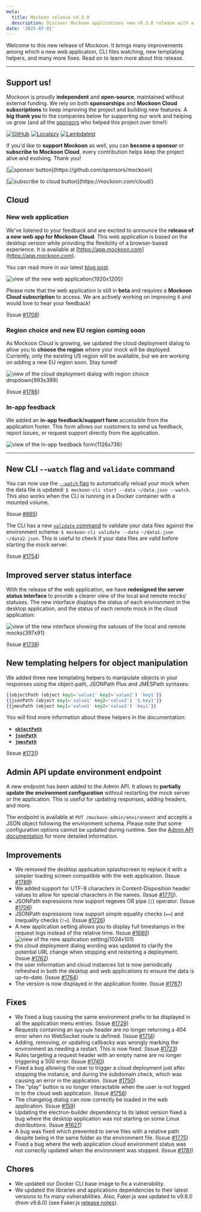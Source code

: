```yaml
---
meta:
  title: Mockoon release v9.3.0
  description: Discover Mockoon applications new v9.3.0 release with a new web application, CLI files watching, new templating helpers, and more.
date: '2025-07-01'
---
```


Welcome to this new release of Mockoon. It brings many improvements among which a new web application, CLI files watching, new templating helpers, and many more fixes.
Read on to learn more about this release.

---

## Support us!

Mockoon is proudly **independent** and **open-source**, maintained without external funding. We rely on both **sponsorships** and **Mockoon Cloud subscriptions** to keep improving the project and building new features. A **big thank you** to the companies below for supporting our work and helping us grow (and all the [sponsors](https://github.com/mockoon/mockoon/blob/main/backers.md) who helped this project over time!):

[![GitHub](https://mockoon.com/images/sponsors/github.png)](https://github.blog/2023-04-12-github-accelerator-our-first-cohort-and-whats-next/)
[![Localazy](https://mockoon.com/images/sponsors/localazy.png)](https://localazy.com/register?ref=a9CiDC61gOac-azO)
[![Lambdatest](https://mockoon.com/images/sponsors/lambdatest.png)](https://www.lambdatest.com/)

If you'd like to **support Mockoon** as well, you can **become a sponsor** or **subscribe to Mockoon Cloud**, every contribution helps keep the project alive and evolving. Thank you!

[![sponsor button](https://mockoon.com/images/sponsor-btn-250.png?)](https://github.com/sponsors/mockoon)

[![subscribe to cloud button](https://mockoon.com/images/cloud-btn-250.png?)](https://mockoon.com/cloud/)

## Cloud

### New web application

We've listened to your feedback and are excited to announce the **release of a new web app for Mockoon Cloud**. This web application is based on the desktop version while providing the flexibility of a browser-based experience. It is available at [https://app.mockoon.com](https://app.mockoon.com).

You can read more in our latest [blog post](https://mockoon.com/blog/introducing-mockoon-cloud-web-app/).

![view of the new web application{1920x1200}](/images/releases/9.3.0/mockoon-cloud-web-application.png)

Please note that the web application is still in **beta** and requires a **Mockoon Cloud subscription** to access. We are actively working on improving it and would love to hear your feedback!

(Issue [#1708](https://github.com/mockoon/mockoon/issues/1708))

### Region choice and new EU region coming soon

As Mockoon Cloud is growing, we updated the cloud deployment dialog to allow you to **choose the region** where your mock will be deployed. Currently, only the existing US region will be available, but we are working on adding a new EU region soon. Stay tuned!

![view of the cloud deployment dialog with region choice dropdown{993x399}](/images/releases/9.3.0/deploy-environment-dialog-region-choice.png)

(Issue [#1786](https://github.com/mockoon/mockoon/issues/1786))

### In-app feedback

We added an **in-app feedback/support form** accessible from the application footer. This form allows our customers to send us feedback, report issues, or request support directly from the application.

![view of the in-app feedback form{1126x736}](/images/releases/9.3.0/in-app-feedback-form.png)

---

## New CLI `--watch` flag and `validate` command

You can now use the [`--watch` flag](https://github.com/mockoon/mockoon/blob/main/packages/cli/README.md#start-command) to automatically reload your mock when the data file is updated: `$ mockoon-cli start --data ~/data.json --watch`. This also works when the CLI is running in a Docker container with a mounted volume.

(Issue [#665](https://github.com/mockoon/mockoon/issues/665))

The CLI has a new [`validate` command](https://github.com/mockoon/mockoon/blob/main/packages/cli/README.md#validate-command) to validate your data files against the environment schema: `$ mockoon-cli validate --data ~/data1.json ~/data2.json`. This is useful to check if your data files are valid before starting the mock server.

(Issue [#1754](https://github.com/mockoon/mockoon/issues/1754))

## Improved server status interface

With the release of the web application, we have **redesigned the server status interface** to provide a clearer view of the local and remote mocks' statuses. The new interface displays the status of each environment in the desktop application, and the status of each remote mock in the cloud application:

![view of the new interface showing the satuses of the local and remote mocks{397x91}](/images/releases/9.3.0/new-environment-status-ui.png)

(Issue [#1738](https://github.com/mockoon/mockoon/issues/1738))

## New templating helpers for object manipulation

We added three new templating helpers to manipulate objects in your responses using the object-path, JSONPath Plus and JMESPath syntaxes:

```handlebars
{{objectPath (object key1='value1' key2='value2') 'key1'}}
{{jsonPath (object key1='value1' key2='value2') '$.key1'}}
{{jmesPath (object key1='value1' key2='value2') 'key1'}}
```

You will find more information about these helpers in the documentation:

- **[`objectPath`](https://mockoon.com/docs/latest/templating/mockoon-helpers/#objectpath)**
- **[`jsonPath`](https://mockoon.com/docs/latest/templating/mockoon-helpers/#jsonpath)**
- **[`jmesPath`](https://mockoon.com/docs/latest/templating/mockoon-helpers/#jmespath)**

(Issue [#1731](https://github.com/mockoon/mockoon/issues/1731))

## Admin API update environment endpoint

A new endpoint has been added to the Admin API. It allows to **partially update the environment configuration** without restarting the mock server or the application. This is useful for updating responses, adding headers, and more.

The endpoint is available at `PUT /mockoon-admin/environment` and accepts a JSON object following the environment schema. Please note that some configuration options cannot be updated during runtime. See the [Admin API documentation](https://mockoon.com/docs/latest/admin-api/environment-configuration-update/) for more detailed information.

## Improvements

- We removed the desktop application splashscreen to replace it with a simpler loading screen compatible with the web application. (Issue [#1789](https://github.com/mockoon/mockoon/issues/1789))
- We added support for UTF-8 characters in Content-Disposition header values to allow for special characters in file names. (Issue [#1770](https://github.com/mockoon/mockoon/issues/1770)).
- JSONPath expressions now support regexes OR pipe (`|`) operator. (Issue [#1706](https://github.com/mockoon/mockoon/issues/1706))
- JSONPath expressions now support simple equality checks (`==`) and inequality checks (`!=`). (Issue [#1726](https://github.com/mockoon/mockoon/issues/1726))
- A new application setting allows you to display full timestamps in the request logs instead of the relative time. (Issue [#1680](https://github.com/mockoon/mockoon/issues/1680))
  ![view of the new application setting{1024x101}](/images/releases/9.3.0/logs-timestamps-application-setting.png)
- the cloud deployment dialog wording was updated to clarify the potential URL change when stopping and restarting a deployment. (Issue [#1762](https://github.com/mockoon/mockoon/issues/1762))
- the user information and cloud instances list is now periodically refreshed in both the desktop and web applications to ensure the data is up-to-date. (Issue [#1764](https://github.com/mockoon/mockoon/issues/1764))
- The version is now displayed in the application footer. (Issue [#1767](https://github.com/mockoon/mockoon/issues/1767))

## Fixes

- We fixed a bug causing the same environment prefix to be displayed in all the application menu entries. (Issue [#1729](https://github.com/mockoon/mockoon/issues/1729))
- Requests containing an `Upgrade` header are no longer returning a 404 error when no WebSocket route is defined. (Issue [#1714](https://github.com/mockoon/mockoon/issues/1714))
- Adding, removing, or updating callbacks was wrongly marking the environment as needing a restart. This is now fixed. (Issue [#1723](https://github.com/mockoon/mockoon/issues/1723))
- Rules targeting a request header with an empty name are no longer triggering a 500 error. (Issue [#1740](https://github.com/mockoon/mockoon/issues/1740))
- Fixed a bug allowing the user to trigger a cloud deployment just after stopping the instance, and during the subdomain check, which was causing an error in the application. (Issue [#1750](https://github.com/mockoon/mockoon/issues/1750))
- The "play" button is no longer interactable when the user is not logged in to the cloud web application. (Issue [#1756](https://github.com/mockoon/mockoon/issues/1756))
- The changelog dialog can now correctly be loaded in the web application. (Issue [#159](https://github.com/mockoon/mockoon.com/issues/159))
- Updating the electron-builder dependency to its latest version fixed a bug where the desktop application was not starting on some Linux distributions. (Issue [#1627](https://github.com/mockoon/mockoon/issues/1627))
- A bug was fixed which prevented to serve files with a relative path despite being in the same folder as the environment file. (Issue [#1775](https://github.com/mockoon/mockoon/issues/1775))
- Fixed a bug where the web application cloud environment status was not correctly updated when the environment was stopped. (Issue [#1781](https://github.com/mockoon/mockoon/issues/1781))

## Chores

- We updated our Docker CLI base image to fix a vulnerability.
- We updated the libraries and applications dependencies to their latest versions to fix many vulnerabilities. Also, Faker.js was updated to v9.8.0 (from v9.6.0) (see Faker.js [release notes](https://github.com/faker-js/faker/releases)).
